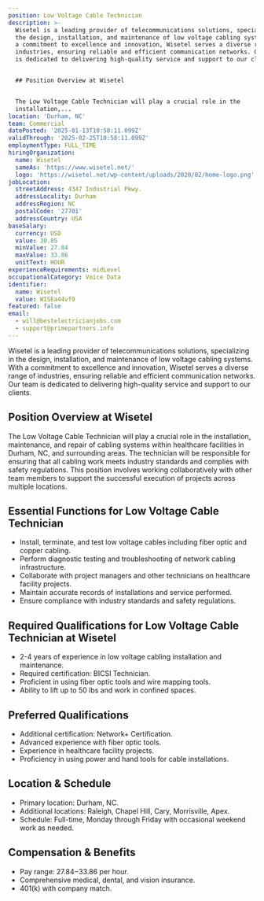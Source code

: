 ```yaml
---
position: Low Voltage Cable Technician
description: >-
  Wisetel is a leading provider of telecommunications solutions, specializing in
  the design, installation, and maintenance of low voltage cabling systems. With
  a commitment to excellence and innovation, Wisetel serves a diverse range of
  industries, ensuring reliable and efficient communication networks. Our team
  is dedicated to delivering high-quality service and support to our clients.


  ## Position Overview at Wisetel


  The Low Voltage Cable Technician will play a crucial role in the
  installation,...
location: 'Durham, NC'
team: Commercial
datePosted: '2025-01-13T10:58:11.099Z'
validThrough: '2025-02-25T10:58:11.099Z'
employmentType: FULL_TIME
hiringOrganization:
  name: Wisetel
  sameAs: 'https://www.wisetel.net/'
  logo: 'https://wisetel.net/wp-content/uploads/2020/02/home-logo.png'
jobLocation:
  streetAddress: 4347 Industrial Pkwy.
  addressLocality: Durham
  addressRegion: NC
  postalCode: '27701'
  addressCountry: USA
baseSalary:
  currency: USD
  value: 30.85
  minValue: 27.84
  maxValue: 33.86
  unitText: HOUR
experienceRequirements: midLevel
occupationalCategory: Voice Data
identifier:
  name: Wisetel
  value: WISEa44vf9
featured: false
email:
  - will@bestelectricianjobs.com
  - support@primepartners.info
---
```




Wisetel is a leading provider of telecommunications solutions, specializing in the design, installation, and maintenance of low voltage cabling systems. With a commitment to excellence and innovation, Wisetel serves a diverse range of industries, ensuring reliable and efficient communication networks. Our team is dedicated to delivering high-quality service and support to our clients.

## Position Overview at Wisetel

The Low Voltage Cable Technician will play a crucial role in the installation, maintenance, and repair of cabling systems within healthcare facilities in Durham, NC, and surrounding areas. The technician will be responsible for ensuring that all cabling work meets industry standards and complies with safety regulations. This position involves working collaboratively with other team members to support the successful execution of projects across multiple locations.

## Essential Functions for Low Voltage Cable Technician

- Install, terminate, and test low voltage cables including fiber optic and copper cabling.
- Perform diagnostic testing and troubleshooting of network cabling infrastructure.
- Collaborate with project managers and other technicians on healthcare facility projects.
- Maintain accurate records of installations and service performed.
- Ensure compliance with industry standards and safety regulations.

## Required Qualifications for Low Voltage Cable Technician at Wisetel

- 2-4 years of experience in low voltage cabling installation and maintenance.
- Required certification: BICSI Technician.
- Proficient in using fiber optic tools and wire mapping tools.
- Ability to lift up to 50 lbs and work in confined spaces.

## Preferred Qualifications

- Additional certification: Network+ Certification.
- Advanced experience with fiber optic tools.
- Experience in healthcare facility projects.
- Proficiency in using power and hand tools for cable installations.

## Location & Schedule

- Primary location: Durham, NC.
- Additional locations: Raleigh, Chapel Hill, Cary, Morrisville, Apex.
- Schedule: Full-time, Monday through Friday with occasional weekend work as needed.

## Compensation & Benefits

- Pay range: $27.84-$33.86 per hour.
- Comprehensive medical, dental, and vision insurance.
- 401(k) with company match.
